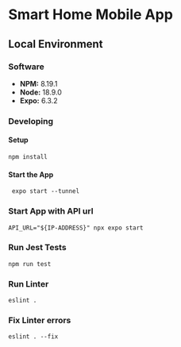 # Smart Home Mobile App

## Local Environment

### Software
* **NPM:** 8.19.1
* **Node:** 18.9.0
* **Expo:** 6.3.2

### Developing
#### Setup
```
npm install
```
#### Start the App
```
 expo start --tunnel
```

### Start App with API url
```
API_URL="${IP-ADDRESS}" npx expo start
```
### Run Jest Tests
```
npm run test
```

### Run Linter
```
eslint .
```

### Fix Linter errors
```
eslint . --fix
```